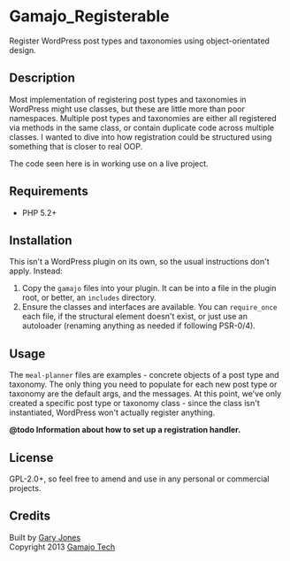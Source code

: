 # Gamajo_Registerable

Register WordPress post types and taxonomies using object-orientated design.

## Description

Most implementation of registering post types and taxonomies in WordPress might use classes, but these are little more than poor namespaces. Multiple post types and taxonomies are either all registered via methods in the same class, or contain duplicate code across multiple classes. I wanted to dive into how registration could be structured using something that is closer to real OOP.

The code seen here is in working use on a live project.

## Requirements
 * PHP 5.2+

## Installation

This isn't a WordPress plugin on its own, so the usual instructions don't apply. Instead:

1. Copy the `gamajo` files into your plugin. It can be into a file in the plugin root, or better, an `includes` directory.
2. Ensure the classes and interfaces are available. You can `require_once` each file, if the structural element doesn't exist, or just use an autoloader (renaming anything as needed if following PSR-0/4).

## Usage

The `meal-planner` files are examples - concrete objects of a post type and taxonomy. The only thing you need to populate for each new post type or taxonomy are the default args, and the messages. At this point, we've only created a specific post type or taxonomy class - since the class isn't instantiated, WordPress won't actually register anything.

__@todo Information about how to set up a registration handler.__

## License

GPL-2.0+, so feel free to amend and use in any personal or commercial projects.

## Credits

Built by [Gary Jones](https://twitter.com/GaryJ)  
Copyright 2013 [Gamajo Tech](http://gamajo.com/)
